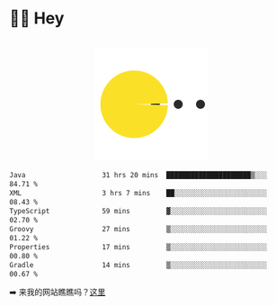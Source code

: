 
# 👋🏻 Hey
<div align="center">
	<br>
	<img src="https://raw.githubusercontent.com/Aniket965/Aniket965/master/pacman.svg?sanitize=true" width="200" height="200">
	<br>
</div>

<!--START_SECTION:waka-->

```text
Java                   31 hrs 20 mins  █████████████████████▒░░░   84.71 %
XML                    3 hrs 7 mins    ██░░░░░░░░░░░░░░░░░░░░░░░   08.43 %
TypeScript             59 mins         ▓░░░░░░░░░░░░░░░░░░░░░░░░   02.70 %
Groovy                 27 mins         ▒░░░░░░░░░░░░░░░░░░░░░░░░   01.22 %
Properties             17 mins         ▒░░░░░░░░░░░░░░░░░░░░░░░░   00.80 %
Gradle                 14 mins         ▒░░░░░░░░░░░░░░░░░░░░░░░░   00.67 %
```

<!--END_SECTION:waka-->

 ➡️  来我的网站瞧瞧吗？[这里](https://www.shaolongfei.com)
